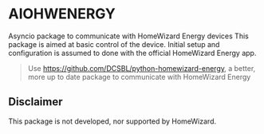 # AIOHWENERGY

Asyncio package to communicate with HomeWizard Energy devices
This package is aimed at basic control of the device. Initial setup and configuration is assumed to done with the official HomeWizard Energy app.

> Use https://github.com/DCSBL/python-homewizard-energy, a better, more up to date package to communicate with HomeWizard Energy

## Disclaimer

This package is not developed, nor supported by HomeWizard.
